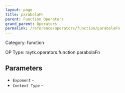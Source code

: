 ```yaml
---
layout: page
title: parabolaFn
parent: Function Operators
grand_parent: Operators
permalink: /reference/operators/function/parabolaFn
---
```


Category: function

OP Type: raytk.operators.function.parabolaFn

## Parameters

* `Exponent` - 
* `Context Type` -
